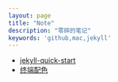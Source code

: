 ```yaml
---
layout: page
title: "Note"
description: "零碎的笔记"
keywords: 'github,mac,jekyll'
---
```


 - [jekyll-quick-start](http://jekyllbootstrap.com/usage/jekyll-quick-start.html)
 - [终端配色](https://github.com/altercation/solarized)


